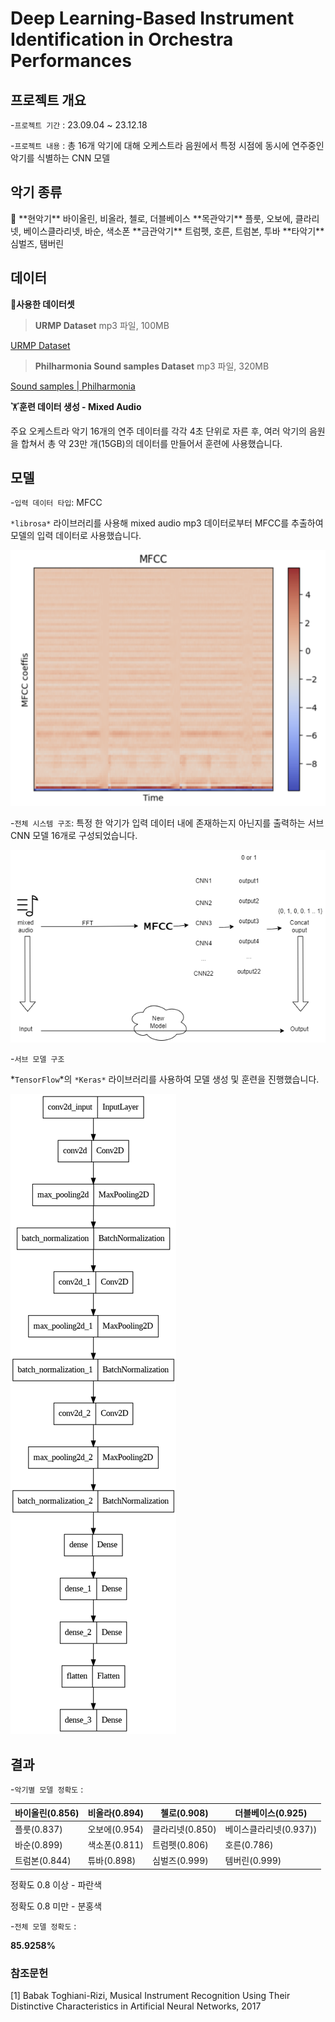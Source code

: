 # Deep Learning-Based Instrument Identification in Orchestra Performances

## **프로젝트 개요**


-`프로젝트 기간` : 23.09.04 ~ 23.12.18

-`프로젝트 내용` : 총 16개 악기에 대해 오케스트라 음원에서 특정 시점에 동시에 연주중인 악기를 식별하는 CNN 모델

## **악기 종류**


<aside>
🎻 **현악기**     바이올린, 비올라, 첼로, 더블베이스
**목관악기**  플룻, 오보에, 클라리넷, 베이스클라리넷, 바순, 색소폰
**금관악기** 트럼펫, 호른, 트럼본, 투바
**타악기**    심벌즈, 탬버린

</aside>

## 데이터


🎷**사용한 데이터셋**

> **URMP Dataset**
mp3 파일, 100MB
> 

[URMP Dataset](https://labsites.rochester.edu/air/projects/URMP.html)

> **Philharmonia Sound samples Dataset**
mp3 파일, 320MB
> 

[Sound samples | Philharmonia](https://philharmonia.co.uk/resources/sound-samples/)

🏋️**훈련 데이터 생성 - Mixed Audio**

주요 오케스트라 악기 16개의 연주 데이터를 각각 4초 단위로 자른 후, 여러 악기의 음원을 합쳐서 총 약 23만 개(15GB)의 데이터를 만들어서 훈련에 사용했습니다. 

## **모델**


-`입력 데이터 타입`: MFCC

`*librosa*` 라이브러리를 사용해 mixed audio mp3 데이터로부터 MFCC를 추출하여 모델의 입력 데이터로 사용했습니다. 

![mfcc.png](README%20df1a6753b5f04bd78631652bc964fd25/%25EC%258A%25A4%25ED%2581%25AC%25EB%25A6%25B0%25EC%2583%25B7_2024-02-15_21.02.52.png)

-`전체 시스템 구조`:  특정 한 악기가 입력 데이터 내에 존재하는지 아닌지를 출력하는 서브 CNN 모델 16개로 구성되었습니다.

![DL_Model.drawio.png](README%20df1a6753b5f04bd78631652bc964fd25/DL_Model.drawio.png)

-`서브 모델 구조` 

*`TensorFlow`*의 `*Keras*` 라이브러리를 사용하여 모델 생성 및 훈련을 진행했습니다.

![Untitled](README%20df1a6753b5f04bd78631652bc964fd25/Untitled.png)

## 결과



-`악기별 모델 정확도` :

| 바이올린(0.856) | 비올라(0.894) | 첼로(0.908) | 더블베이스(0.925) |
| --- | --- | --- | --- |
| 플룻(0.837) | 오보에(0.954) | 클라리넷(0.850) | 베이스클라리넷(0.937)) |
| 바순(0.899) | 색소폰(0.811) | 트럼펫(0.806) | 호른(0.786) |
| 트럼본(0.844) | 튜바(0.898) | 심벌즈(0.999) | 템버린(0.999) |

정확도 0.8 이상 - 파란색

정확도 0.8 미만 - 분홍색

-`전체 모델 정확도` : 

**85.9258%**

### 참조문헌

[1] Babak Toghiani-Rizi, Musical Instrument Recognition Using Their Distinctive Characteristics in Artificial Neural Networks, 2017